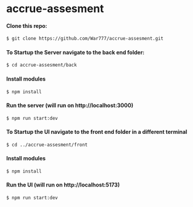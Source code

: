 # accrue-assesment

#### Clone this repo:

```bash
$ git clone https://github.com/War777/accrue-assesment.git
```

#### To Startup the Server navigate to the back end folder:

```bash
$ cd accrue-assesment/back
```

#### Install modules

```bash
$ npm install
```

#### Run the server (will run on http://localhost:3000)
```bash
$ npm run start:dev
```

#### To Startup the UI navigate to the front end folder in a different terminal
```bash
$ cd ../accrue-assesment/front
```

#### Install modules
```bash
$ npm install
```

#### Run the UI (will run on http://localhost:5173)
```bash
$ npm run start:dev
```
